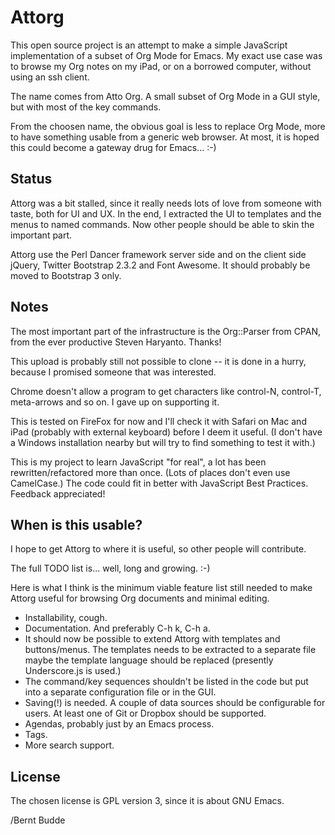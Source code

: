 Attorg
======

This open source project is an attempt to make a simple JavaScript implementation of a subset of Org Mode for Emacs. My exact use case was to browse my Org notes on my iPad, or on a borrowed computer, without using an ssh client.

The name comes from Atto Org. A small subset of Org Mode in a GUI style, but with most of the key commands.

From the choosen name, the obvious goal is less to replace Org Mode, more to have something usable from a generic web browser. At most, it is hoped this could become a gateway drug for Emacs... :-)

Status
------

Attorg was a bit stalled, since it really needs lots of love from someone with taste, both for UI and UX. In the end, I extracted the UI to templates and the menus to named commands. Now other people should be able to skin the important part.

Attorg use the Perl Dancer framework server side and on the client side jQuery, Twitter Bootstrap 2.3.2 and Font Awesome. It should probably be moved to Bootstrap 3 only.


Notes
-----

The most important part of the infrastructure is the Org::Parser from CPAN, from the ever productive Steven Haryanto. Thanks!

This upload is probably still not possible to clone -- it is done in a hurry, because I promised someone that was interested.

Chrome doesn't allow a program to get characters like control-N, control-T, meta-arrows and so on. I gave up on supporting it.

This is tested on FireFox for now and I'll check it with Safari on Mac and iPad (probably with external keyboard) before I deem it useful. (I don't have a Windows installation nearby but will try to find something to test it with.)

This is my project to learn JavaScript "for real", a lot has been rewritten/refactored more than once. (Lots of places don't even use CamelCase.) The code could fit in better with JavaScript Best Practices. Feedback appreciated!


When is this usable?
--------------------

I hope to get Attorg to where it is useful, so other people will contribute.

The full TODO list is... well, long and growing. :-)

Here is what I think is the minimum viable feature list still needed to make Attorg useful for browsing Org documents and minimal editing.

+ Installability, cough.
+ Documentation. And preferably C-h k, C-h a.
+ It should now be possible to extend Attorg with templates and buttons/menus. The templates needs to be extracted to a separate file maybe the template language should be replaced (presently Underscore.js is used.)
+ The command/key sequences shouldn't be listed in the code but put into a separate configuration file or in the GUI.
+ Saving(!) is needed. A couple of data sources should be configurable for users. At least one of Git or Dropbox should be supported.
+ Agendas, probably just by an Emacs process.
+ Tags.
+ More search support.


License
-------

The chosen license is GPL version 3, since it is about GNU Emacs.

/Bernt Budde
